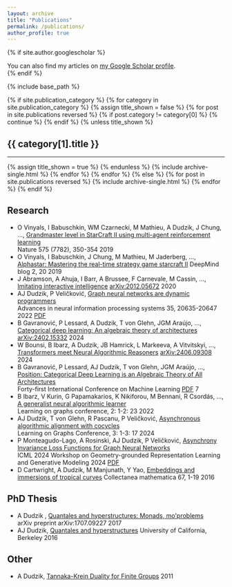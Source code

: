 ```yaml
---
layout: archive
title: "Publications"
permalink: /publications/
author_profile: true
---
```


{% if site.author.googlescholar %}
  <div class="wordwrap">You can also find my articles on <a href="{{site.author.googlescholar}}">my Google Scholar profile</a>.</div>
{% endif %}

{% include base_path %}

<!-- New style rendering if publication categories are defined -->
{% if site.publication_category %}
  {% for category in site.publication_category  %}
    {% assign title_shown = false %}
    {% for post in site.publications reversed %}
      {% if post.category != category[0] %}
        {% continue %}
      {% endif %}
      {% unless title_shown %}
        <h2>{{ category[1].title }}</h2><hr />
        {% assign title_shown = true %}
      {% endunless %}
      {% include archive-single.html %}
    {% endfor %}
  {% endfor %}
{% else %}
  {% for post in site.publications reversed %}
    {% include archive-single.html %}
  {% endfor %}
{% endif %}

## Research

- O Vinyals, I Babuschkin, WM Czarnecki, M Mathieu, A Dudzik, J Chung, ..., [Grandmaster level in StarCraft II using multi-agent reinforcement learning](https://www.nature.com/articles/s41586-019-1724-z)\
Nature 575 (7782), 350-354
	2019
- O Vinyals, I Babuschkin, J Chung, M Mathieu, M Jaderberg, ..., [Alphastar: Mastering the real-time strategy game starcraft II](https://deepmind.google/discover/blog/alphastar-mastering-the-real-time-strategy-game-starcraft-ii/) DeepMind blog 2, 20 2019
- J Abramson, A Ahuja, I Barr, A Brussee, F Carnevale, M Cassin, ..., [Imitating interactive intelligence](x) [arXiv:2012.05672](https://arxiv.org/abs/2012.05672)
 	2020
- AJ Dudzik, P Veličković, [Graph neural networks are dynamic programmers](https://scholar.google.com/citations?view_op=view_citation&hl=en&user=DdFjaEEAAAAJ&citation_for_view=DdFjaEEAAAAJ:9yKSN-GCB0IC)\
Advances in neural information processing systems 35, 20635-20647 2022 [PDF](https://proceedings.neurips.cc/paper_files/paper/2022/file/8248b1ded388fcdbbd121bcdfea3068c-Paper-Conference.pdf)
- B Gavranović, P Lessard, A Dudzik, T von Glehn, JGM Araújo, ..., [Categorical deep learning: An algebraic theory of architectures](https://arxiv.org/abs/2402.15332) [arXiv:2402.15332](https://arxiv.org/abs/2402.15332)
	2024
- W Bounsi, B Ibarz, A Dudzik, JB Hamrick, L Markeeva, A Vitvitskyi, ..., [Transformers meet Neural Algorithmic Reasoners](https://arxiv.org/abs/2406.09308) [arXiv:2406.09308](https://arxiv.org/abs/2406.09308)
	2024
- B Gavranović, P Lessard, AJ Dudzik, T von Glehn, JGM Araújo, ..., [Position: Categorical Deep Learning is an Algebraic Theory of All Architectures](https://openreview.net/forum?id=EIcxV7T0Sy)\
Forty-first International Conference on Machine Learning [PDF](https://openreview.net/pdf?id=EIcxV7T0Sy)
7
- B Ibarz, V Kurin, G Papamakarios, K Nikiforou, M Bennani, R Csordás, ..., [A generalist neural algorithmic learner]()\
Learning on graphs conference, 2: 1-2: 23
	2022
- AJ Dudzik, T von Glehn, R Pascanu, P Veličković, [Asynchronous algorithmic alignment with cocycles]()\
Learning on Graphs Conference, 3: 1-3: 17
	2024
- P Monteagudo-Lago, A Rosinski, AJ Dudzik, P Veličković, [Asynchrony Invariance Loss Functions for Graph Neural Networks]()\
ICML 2024 Workshop on Geometry-grounded Representation Learning and Generative Modeling
2024 [PDF](https://openreview.net/pdf?id=eeEMjpO2Kv)
- D Cartwright, A Dudzik, M Manjunath, Y Yao, [Embeddings and immersions of tropical curves](https://link.springer.com/article/10.1007/s13348-015-0149-8)
Collectanea mathematica 67, 1-19
	2016
## PhD Thesis

- A Dudzik , [Quantales and hyperstructures: Monads, mo'problems]()\
arXiv preprint arXiv:1707.09227
	2017
- AJ Dudzik, [Quantales and hyperstructures](https://scholar.google.com/citations?view_op=view_citation&hl=en&user=DdFjaEEAAAAJ&citation_for_view=DdFjaEEAAAAJ:UeHWp8X0CEIC)
University of California, Berkeley
	2016

## Other

- A Dudzik, [Tannaka-Krein Duality for Finite Groups]() 
2011


